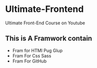 # Ultimate-Frontend
Ultimate Front-End Course on Youtube
## This is A Framwork contain 
- Fram for HTMl Pug Glup
- Fram For Css Sass
- Fram For GitHub
